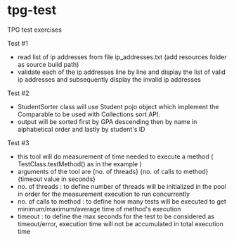 # tpg-test
TPG test exercises

Test #1
- read list of ip addresses from file ip_addresses.txt (add resources folder as source build path)
- validate each of the ip addresses line by line and display the list of valid ip addresses and subsequently display the invalid ip addresses

Test #2
- StudentSorter class will use Student pojo object which implement the Comparable to be used with Collections sort API.
- output will be sorted first by GPA descending then by name in alphabetical order and lastly by student's ID

Test #3
- this tool will do measurement of time needed to execute a method ( TestClass.testMethod() as in the example )
- arguments of the tool are {no. of threads} {no. of calls to method} {timeout value in seconds}
- no. of threads : to define number of threads will be initialized in the pool in order for the measurement execution to run concurrently
- no. of calls to method : to define how many tests will be executed to get minimum/maximum/average time of method's execution
- timeout : to define the max seconds for the test to be considered as timeout/error, execution time will not be accumulated in total execution time

